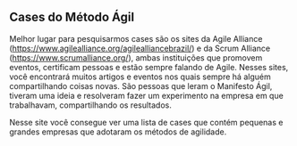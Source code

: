 ## Cases do Método Ágil

Melhor lugar para pesquisarmos cases são os sites da Agile Alliance (https://www.agilealliance.org/agilealliancebrazil/) e da Scrum Alliance (https://www.scrumalliance.org/), ambas instituições que promovem eventos, certificam pessoas e estão sempre falando de Agile. Nesses sites, você encontrará muitos artigos e eventos nos quais sempre há alguém compartilhando coisas novas. São pessoas que leram o Manifesto Ágil, tiveram uma ideia e resolveram fazer um experimento na empresa em que trabalhavam, compartilhando os resultados.

Nesse site você consegue ver uma lista de cases que contém pequenas e grandes empresas que adotaram os métodos de agilidade.

